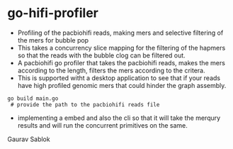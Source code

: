 # go-hifi-profiler

- Profiling of the pacbiohifi reads, making mers and selective filtering of the mers for bubble pop
- This takes a concurrency slice mapping for the filtering of the hapmers so that the reads with the bubble clog can be filtered out.
- A pacbiohifi go profiler that takes the pacbiohifi reads, makes the mers according to the length, filters the mers according to the critera.
- This is supported witht a desktop application to see that if your reads have high profiled genomic mers that could hinder the graph assembly.

```
go build main.go
 # provide the path to the pacbiohifi reads file
```
- implementing a embed and also the cli so that it will take the merqury results and will run the concurrent primitives on the same. 

Gaurav Sablok
